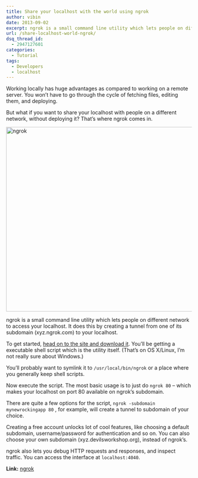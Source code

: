 ```yaml
---
title: Share your localhost with the world using ngrok
author: vibin
date: 2013-09-02
excerpt: ngrok is a small command line utility which lets people on different network to access your localhost. It does this by creating a tunnel from one of its subdomain (xyz.ngrok.com) to your localhost.
url: /share-localhost-world-ngrok/
dsq_thread_id:
  - 2947127601
categories:
  - Tutorial
tags:
  - Developers
  - localhost
---
```

Working locally has huge advantages as compared to working on a remote server. You won&#8217;t have to go through the cycle of fetching files, editing them, and deploying.

But what if you want to share your localhost with people on a different network, without deploying it? That&#8217;s where ngrok comes in.

[<img class="aligncenter size-full wp-image-77434" alt="ngrok" src="http://cdn.devilsworkshop.org/files/2013/09/Screen-Shot-2013-09-02-at-9.21.01-PM.png" width="542" height="501" />][1]

ngrok is a small command line utility which lets people on different network to access your localhost. It does this by creating a tunnel from one of its subdomain (xyz.ngrok.com) to your localhost.

To get started, <a href="https://ngrok.com/download" onclick="_gaq.push(['_trackEvent', 'outbound-article', 'https://ngrok.com/download', 'head on to the site and download it']);" >head on to the site and download it</a>. You&#8217;ll be getting a executable shell script which is the utility itself. (That&#8217;s on OS X/Linux, I&#8217;m not really sure about Windows.)

You&#8217;ll probably want to symlink it to `/usr/local/bin/ngrok` or a place where you generally keep shell scripts.

Now execute the script. The most basic usage is to just do `ngrok 80` &#8211; which makes your localhost on port 80 available on ngrok&#8217;s subdomain.

There are quite a few options for the script, `ngrok -subdomain mynewrockingapp 80` , for example, will create a tunnel to subdomain of your choice.

Creating a free account unlocks lot of cool features, like choosing a default subdomain, username/password for authentication and so on. You can also choose your own subdomain (xyz.devilsworkshop.org), instead of ngrok&#8217;s.

ngrok also lets you debug HTTP requests and responses, and inspect traffic. You can access the interface at `localhost:4040`.

**Link:** <a href="https://ngrok.com/" onclick="_gaq.push(['_trackEvent', 'outbound-article', 'https://ngrok.com/', 'ngrok']);" >ngrok</a>

 [1]: http://cdn.devilsworkshop.org/files/2013/09/Screen-Shot-2013-09-02-at-9.21.01-PM.png
